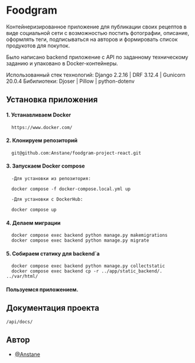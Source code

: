 # Foodgram

Контейнеризированное приложение для публикации своих рецептов в виде социальной сети с возможностью постить фотографии, описание, оформлять теги, подписываться на авторов и формировать список продукотов для покупок.

Было написано backend приложение с API по заданному техническому заданию и упаковано в Docker-контейнеры.

Использованный стек технологий: Django 2.2.16 | DRF 3.12.4 | Gunicorn 20.0.4
Бибилиотеки: Djoser | Pillow | python-dotenv


## Установка приложения

#### 1. Устанавливаем Docker

```
  https://www.docker.com/
```

#### 2. Клонируем репозиторий

```
  git@github.com:Anstane/foodgram-project-react.git
```

#### 3. Запускаем Docker compose

```
  -Для установки из репозитория:

  docker compose -f docker-compose.local.yml up

  -Для установки с DockerHub:

  docker compose up
```

#### 4. Делаем миграции

```
  docker compose exec backend python manage.py makemigrations
  docker compose exec backend python manage.py migrate
```

#### 5. Собираем статику для backend`а

```
  docker compose exec backend python manage.py collectstatic
  docker compose exec backend cp -r ../app/static_backend/. ../var/html/
```

#### Пользуемся приложением.

## Документация проекта

`/api/docs/`

## Автор

- [@Anstane](https://github.com/Anstane)

